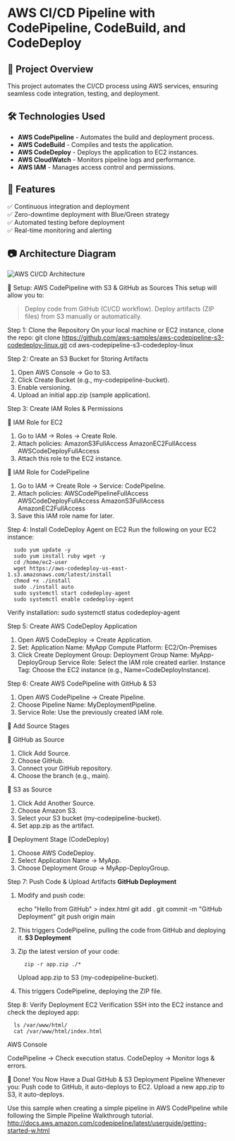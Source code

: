 # AWS CI/CD Pipeline with CodePipeline, CodeBuild, and CodeDeploy

## 🚀 Project Overview
This project automates the CI/CD process using AWS services, ensuring seamless code integration, testing, and deployment.

## 🛠️ Technologies Used
- **AWS CodePipeline** - Automates the build and deployment process.
- **AWS CodeBuild** - Compiles and tests the application.
- **AWS CodeDeploy** - Deploys the application to EC2 instances.
- **AWS CloudWatch** - Monitors pipeline logs and performance.
- **AWS IAM** - Manages access control and permissions.

## 📌 Features
✅ Continuous integration and deployment  
✅ Zero-downtime deployment with Blue/Green strategy  
✅ Automated testing before deployment  
✅ Real-time monitoring and alerting  

## 📷 Architecture Diagram
![AWS CI/CD Architecture](docs/architecture-diagram.png)

🔧 Setup: AWS CodePipeline with S3 & GitHub as Sources
This setup will allow you to:
> Deploy code from GitHub (CI/CD workflow).
> Deploy artifacts (ZIP files) from S3 manually or automatically.

Step 1: Clone the Repository
On your local machine or EC2 instance, clone the repo:
      git clone https://github.com/aws-samples/aws-codepipeline-s3-codedeploy-linux.git
      cd aws-codepipeline-s3-codedeploy-linux


Step 2: Create an S3 Bucket for Storing Artifacts
1. Open AWS Console → Go to S3.
2. Click Create Bucket (e.g., my-codepipeline-bucket).
3. Enable versioning.
4. Upload an initial app.zip (sample application).

Step 3: Create IAM Roles & Permissions

🔹 IAM Role for EC2
1. Go to IAM → Roles → Create Role.
2. Attach policies:
            AmazonS3FullAccess
            AmazonEC2FullAccess
            AWSCodeDeployFullAccess
3. Attach this role to the EC2 instance.

🔹 IAM Role for CodePipeline
1. Go to IAM → Create Role → Service: CodePipeline.
2. Attach policies:
            AWSCodePipelineFullAccess
            AWSCodeDeployFullAccess
            AmazonS3FullAccess
            AmazonEC2FullAccess
3. Save this IAM role name for later.

Step 4: Install CodeDeploy Agent on EC2
Run the following on your EC2 instance:

      sudo yum update -y
      sudo yum install ruby wget -y
      cd /home/ec2-user
      wget https://aws-codedeploy-us-east-1.s3.amazonaws.com/latest/install
      chmod +x ./install
      sudo ./install auto
      sudo systemctl start codedeploy-agent
      sudo systemctl enable codedeploy-agent

Verify installation:
      sudo systemctl status codedeploy-agent

Step 5: Create AWS CodeDeploy Application
1. Open AWS CodeDeploy → Create Application.
2. Set:
      Application Name: MyApp
      Compute Platform: EC2/On-Premises
3. Click Create Deployment Group:
      Deployment Group Name: MyApp-DeployGroup
      Service Role: Select the IAM role created earlier.
      Instance Tag: Choose the EC2 instance (e.g., Name=CodeDeployInstance).

Step 6: Create AWS CodePipeline with GitHub & S3
1. Open AWS CodePipeline → Create Pipeline.
2. Choose Pipeline Name: MyDeploymentPipeline.
3. Service Role: Use the previously created IAM role.

🔹 Add Source Stages

📌 GitHub as Source
1. Click Add Source.
2. Choose GitHub.
3. Connect your GitHub repository.
4. Choose the branch (e.g., main).

📌 S3 as Source
1. Click Add Another Source.
2. Choose Amazon S3.
3. Select your S3 bucket (my-codepipeline-bucket).
4. Set app.zip as the artifact.

🔹 Deployment Stage (CodeDeploy)
1. Choose AWS CodeDeploy.
2. Select Application Name → MyApp.
3. Choose Deployment Group → MyApp-DeployGroup.

Step 7: Push Code & Upload Artifacts
**GitHub Deployment**
1. Modify and push code:

      echo "Hello from GitHub" > index.html
      git add .
      git commit -m "GitHub Deployment"
      git push origin main

2. This triggers CodePipeline, pulling the code from GitHub and deploying it.
**S3 Deployment**
1. Zip the latest version of your code:

         zip -r app.zip ./*

   Upload app.zip to S3 (my-codepipeline-bucket).

3. This triggers CodePipeline, deploying the ZIP file.

Step 8: Verify Deployment
EC2 Verification
SSH into the EC2 instance and check the deployed app:

      ls /var/www/html/
      cat /var/www/html/index.html

AWS Console
      
CodePipeline → Check execution status.
CodeDeploy → Monitor logs & errors.

🎉 Done! You Now Have a Dual GitHub & S3 Deployment Pipeline 
Whenever you:
Push code to GitHub, it auto-deploys to EC2.
Upload a new app.zip to S3, it auto-deploys.

Use this sample when creating a simple pipeline in AWS CodePipeline while following the Simple Pipeline Walkthrough tutorial. http://docs.aws.amazon.com/codepipeline/latest/userguide/getting-started-w.html
